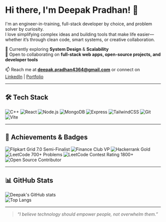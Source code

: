 # Hi there, I'm Deepak Pradhan! 👋

I'm an engineer-in-training, full-stack developer by choice, and problem solver by curiosity.  
I love simplifying complex ideas and building tools that make life easier—whether it’s through clean code, smart systems, or creative collaboration.

🌱 Currently exploring **System Design** & **Scalability**  
👯 Open to collaborating on **full-stack web apps, open-source projects, and developer tools**  

📫 Reach me at **deepak.pradhan4364@gmail.com** or connect on  
[LinkedIn](https://linkedin.com/in/deepakpradhan10242/) | [Portfolio](https://portfolio-deepak-pradhans-projects-7583db17.vercel.app/)

---

## 🛠 Tech Stack
![C++](https://img.shields.io/badge/C++-00599C?logo=cplusplus&logoColor=white)
![React](https://img.shields.io/badge/React-20232A?logo=react&logoColor=61DAFB)
![Node.js](https://img.shields.io/badge/Node.js-339933?logo=node.js&logoColor=white)
![MongoDB](https://img.shields.io/badge/MongoDB-4EA94B?logo=mongodb&logoColor=white)
![Express](https://img.shields.io/badge/Express-000000?logo=express&logoColor=white)
![TailwindCSS](https://img.shields.io/badge/TailwindCSS-38B2AC?logo=tailwindcss&logoColor=white)
![Git](https://img.shields.io/badge/Git-F05032?logo=git&logoColor=white)
![Vite](https://img.shields.io/badge/Vite-646CFF?logo=vite&logoColor=white)

---

## 🏅 Achievements & Badges
![Flipkart Grid 7.0 Semi-Finalist](https://img.shields.io/badge/Flipkart%20Grid-7.0%20Semi--Finalist-blue)
![Finance Club VP](https://img.shields.io/badge/Vice%20President-Finance%20Club%20BIT%20Mesra-orange)
![Hackerrank Gold](https://img.shields.io/badge/HackerRank-Gold%20Badge-brightgreen?logo=hackerrank)
![LeetCode 700+ Problems](https://img.shields.io/badge/LeetCode-700%2B%20Problems-yellow?logo=leetcode)
![LeetCode Contest Rating 1800+](https://img.shields.io/badge/LeetCode-Contest%20Rating%201800%2B-orange?logo=leetcode)
![Open Source Contributor](https://img.shields.io/badge/Open%20Source-Contributor-success?logo=github)

---

## 📊 GitHub Stats
![Deepak's GitHub stats](https://github-readme-stats.vercel.app/api?username=deepakpradhan10242&show_icons=true&theme=radical)  
![Top Langs](https://github-readme-stats.vercel.app/api/top-langs/?username=deepakpradhan10242&layout=compact&theme=radical)

---

> *“I believe technology should empower people, not overwhelm them.”*
